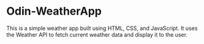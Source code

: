 # Odin-WeatherApp
This is a simple weather app built using HTML, CSS, and JavaScript. It uses the Weather API to fetch current weather data and display it to the user.
